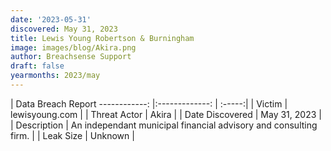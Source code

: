 ```yaml
---
date: '2023-05-31'
discovered: May 31, 2023
title: Lewis Young Robertson & Burningham
image: images/blog/Akira.png
author: Breachsense Support
draft: false
yearmonths: 2023/may
---
```



| Data Breach Report
------------:     |:-------------:    | :-----:|
| Victim      | lewisyoung.com      | 
| Threat Actor      | Akira      | 
| Date Discovered      | May 31, 2023      | 
| Description      | An independant municipal financial advisory and consulting firm.      | 
| Leak Size      | Unknown      | 

